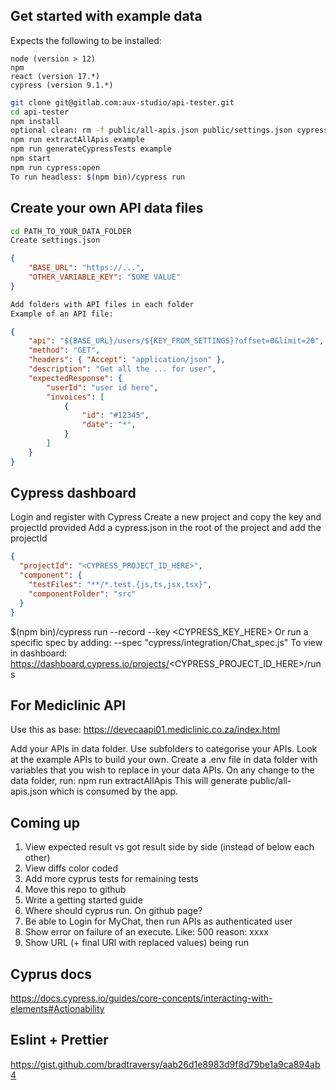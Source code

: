 ## Get started with example data

Expects the following to be installed:
```
node (version > 12)
npm
react (version 17.*)
cypress (version 9.1.*)
```

```sh
git clone git@gitlab.com:aux-studio/api-tester.git
cd api-tester
npm install
optional clean: rm -f public/all-apis.json public/settings.json cypress/integration/*
npm run extractAllApis example
npm run generateCypressTests example
npm start
npm run cypress:open
To run headless: $(npm bin)/cypress run 
```

## Create your own API data files
```sh
cd PATH_TO_YOUR_DATA_FOLDER
Create settings.json
```
```json
{
    "BASE_URL": "https://...",
    "OTHER_VARIABLE_KEY": "SOME VALUE"
}
```
```sh
Add folders with API files in each folder
Example of an API file:
```
```json
{
    "api": "${BASE_URL}/users/${KEY_FROM_SETTINGS}?offset=0&limit=20",
    "method": "GET",
    "headers": { "Accept": "application/json" },
    "description": "Get all the ... for user",
    "expectedResponse": {
        "userId": "user id here",
        "invoices": [
            {
                "id": "#12345",
                "date": "*",
            }
        ]
    }
}
```

## Cypress dashboard
Login and register with Cypress
Create a new project and copy the key and projectId provided
Add a cypress.json in the root of the project and add the projectId
```json
{
  "projectId": "<CYPRESS_PROJECT_ID_HERE>",
  "component": {
    "testFiles": "**/*.test.{js,ts,jsx,tsx}",
    "componentFolder": "src"
  }
}
```
$(npm bin)/cypress run --record --key <CYPRESS_KEY_HERE>
Or run a specific spec by adding:
    --spec "cypress/integration/Chat_spec.js"
To view in dashboard: https://dashboard.cypress.io/projects/<CYPRESS_PROJECT_ID_HERE>/runs


## For Mediclinic API

Use this as base:
https://devecaapi01.mediclinic.co.za/index.html

Add your APIs in data folder.
Use subfolders to categorise your APIs.
Look at the example APIs to build your own.
Create a .env file in data folder with variables that you wish to replace in your data APIs.
On any change to the data folder, run:
npm run extractAllApis
This will generate public/all-apis.json which is consumed by the app.

## Coming up

1. View expected result vs got result side by side (instead of below each other)
2. View diffs color coded
3. Add more cyprus tests for remaining tests
6. Move this repo to github
7. Write a getting started guide
8. Where should cyprus run. On github page?
9. Be able to Login for MyChat, then run APIs as authenticated user
10. Show error on failure of an execute. Like: 500 reason: xxxx
11. Show URL (+ final URl with replaced values) being run

## Cyprus docs

https://docs.cypress.io/guides/core-concepts/interacting-with-elements#Actionability

## Eslint + Prettier

https://gist.github.com/bradtraversy/aab26d1e8983d9f8d79be1a9ca894ab4
